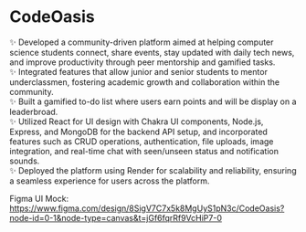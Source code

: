 # CodeOasis
✨ Developed a community-driven platform aimed at helping computer science students connect, share events, stay updated with daily tech news, and improve productivity through peer mentorship and gamified tasks. <br/>
✨ Integrated features that allow junior and senior students to mentor underclassmen, fostering academic growth and collaboration within the community. <br/>
✨ Built a gamified to-do list where users earn points and will be display on a leaderbroad. <br/>
✨ Utilized React for UI design with Chakra UI components, Node.js, Express, and MongoDB for the backend API setup, and incorporated features such as CRUD operations, authentication, file uploads, image integration, and real-time chat with seen/unseen status and notification sounds. <br/>
✨ Deployed the platform using Render for scalability and reliability, ensuring a seamless experience for users across the platform. <br/>

Figma UI Mock: </br>
https://www.figma.com/design/8SigV7C7x5k8MgUyS1pN3c/CodeOasis?node-id=0-1&node-type=canvas&t=jGf6fqrRf9VcHiP7-0
